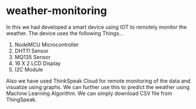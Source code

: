 # weather-monitoring
In this we had developed a smart device using IOT to remotely monitor the weather.
The device uses the following Things...
  1. NodeMCU Microcontroller
  2. DHT11 Sensor
  3. MQ135 Sensor
  4. 16 X 2 LCD Display
  5. I2C Module

Also we have used ThinkSpeak Cloud for remote monitoring of the data and visualize using graphs.
We can further use this to predict the weather using Machine Learning Algorithm.
We can simply download CSV file from ThingSpeak.
